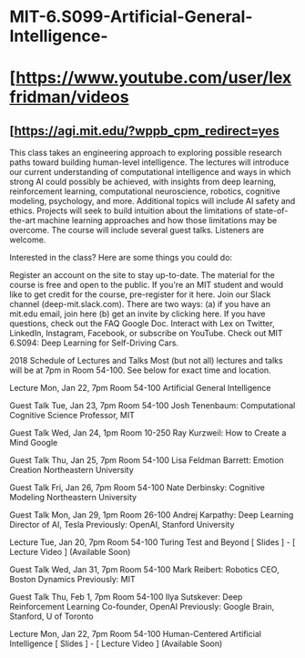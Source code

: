 # MIT-6.S099-Artificial-General-Intelligence-

# [https://www.youtube.com/user/lexfridman/videos

## [https://agi.mit.edu/?wppb_cpm_redirect=yes
This class takes an engineering approach to exploring possible research paths toward building human-level intelligence. The lectures will introduce our current understanding of computational intelligence and ways in which strong AI could possibly be achieved, with insights from deep learning, reinforcement learning, computational neuroscience, robotics, cognitive modeling, psychology, and more. Additional topics will include AI safety and ethics. Projects will seek to build intuition about the limitations of state-of-the-art machine learning approaches and how those limitations may be overcome. The course will include several guest talks. Listeners are welcome.

Interested in the class? Here are some things you could do:

Register an account on the site to stay up-to-date. The material for the course is free and open to the public. If you're an MIT student and would like to get credit for the course, pre-register for it here.
Join our Slack channel (deep-mit.slack.com). There are two ways:
(a) if you have an mit.edu email, join here
(b) get an invite by clicking here.
If you have questions, check out the FAQ Google Doc.
Interact with Lex on Twitter, LinkedIn, Instagram, Facebook, or subscribe on YouTube.
Check out MIT 6.S094: Deep Learning for Self-Driving Cars.

2018 Schedule of Lectures and Talks
Most (but not all) lectures and talks will be at 7pm in Room 54-100. See below for exact time and location.

Lecture Mon, Jan 22, 7pm Room 54-100
Artificial General Intelligence

Guest Talk Tue, Jan 23, 7pm Room 54-100
Josh Tenenbaum: Computational Cognitive Science
Professor, MIT

Guest Talk Wed, Jan 24, 1pm Room 10-250
Ray Kurzweil: How to Create a Mind
Google

Guest Talk Thu, Jan 25, 7pm Room 54-100
Lisa Feldman Barrett: Emotion Creation
Northeastern University

Guest Talk Fri, Jan 26, 7pm Room 54-100
Nate Derbinsky: Cognitive Modeling
Northeastern University

Guest Talk Mon, Jan 29, 1pm Room 26-100
Andrej Karpathy: Deep Learning
Director of AI, Tesla
Previously: OpenAI, Stanford University

Lecture Tue, Jan 20, 7pm Room 54-100
Turing Test and Beyond
[ Slides ] - [ Lecture Video ] (Available Soon)

Guest Talk Wed, Jan 31, 7pm Room 54-100
Mark Reibert: Robotics
CEO, Boston Dynamics
Previously: MIT

Guest Talk Thu, Feb 1, 7pm Room 54-100
Ilya Sutskever: Deep Reinforcement Learning
Co-founder, OpenAI
Previously: Google Brain, Stanford, U of Toronto

Lecture Mon, Jan 22, 7pm Room 54-100
Human-Centered Artificial Intelligence
[ Slides ] - [ Lecture Video ] (Available Soon)


